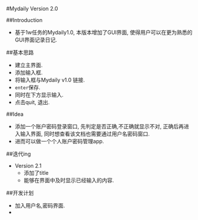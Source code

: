 #Mydaily Version 2.0

##Introduction
- 基于1w任务的Mydaily1.0, 本版本增加了GUI界面, 使得用户可以在更为熟悉的GUI界面记录日记.

##基本思路
- 建立主界面.
- 添加输入框.
- 将输入框与Mydaily v1.0 链接.
- `enter`保存.
- 同时在下方显示输入.
- 点击quit, 退出.

##Idea
- 添加一个账户密码登录窗口, 先判定是否正确,不正确就显示不对, 正确后再进入输入界面, 同时想查看该文档也需要通过用户名密码窗口.
- 进而可以做一个个人账户密码管理app.

##迭代ing
- Version 2.1
    - 添加了title
    - 能够在界面中及时显示已经输入的内容.

##开发计划
- 加入用户名,密码界面.
-  